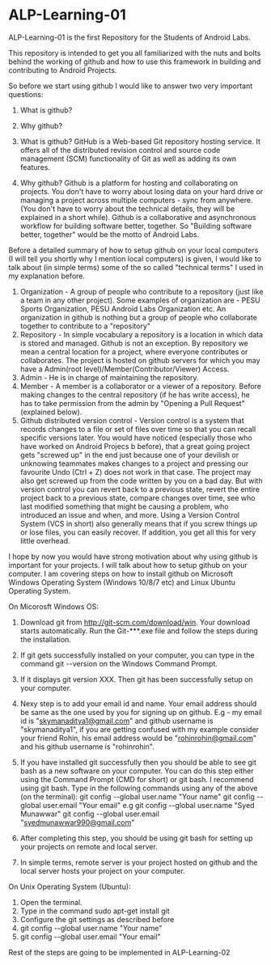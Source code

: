 # ALP-Learning-01

ALP-Learning-01 is the first Repository for the Students of Android Labs. 

This repository is intended to get you all familiarized with the nuts and bolts behind the working of github and how to use this framework in building and contributing to Android Projects. 

So before we start using github I would like to answer two very important questions:
1. What is github?
2. Why github?

1. What is github?
GitHub is a Web-based Git repository hosting service. It offers all of the distributed revision control and source code management (SCM) functionality of Git as well as adding its own features.

2. Why github?
Github is a platform for hosting and collaborating on projects. You don't have to worry about losing data on your hard drive or managing a project across multiple computers - sync from anywhere. (You don't have to worry about the technical details, they will be explained in a short while). Github is a collaborative and asynchronous workflow for building software better, together. 
So "Building software better, together" would be the motto of Android Labs. 

Before a detailed summary of how to setup github on your local computers (I will tell you shortly why I mention local computers) is given, I would like to talk about (in simple terms) some of the so called "technical terms" I used in my explanation before. 

1. Organization - A group of people who contribute to a repository (just like a team in any other project). 
Some examples of organization are - PESU Sports Organization, PESU Android Labs Organization etc. 
An organization in github is nothing but a group of people who collaborate together to contribute to a "repository"
2. Repository - In simple vocabulary a repository is a location in which data is stored and managed. Github is not an exception. By repository we mean a central location for a project, where everyone contributes or collaborates. The project is hosted on github servers for which you may have a Admin(root level)/Member(Contributor/Viewer) Access. 
3. Admin - He is in charge of maintaining the repository. 
4. Member - A member is a collaborator or a viewer of a repository. Before making changes to the central repository (if he has write access), he has to take permission from the admin by "Opening a Pull Request" (explained below). 
5. Github distributed version control - Version control is a system that records changes to a file or set of files over time so that you can recall specific versions later. You would have noticed (especially those who have worked on Android Projecs b before), that a great going project gets "screwed up" in the end just because one of your devilish or unknowing teammates makes changes to a project and pressing our favourite Undo (Ctrl + Z) does not work in that case. The project may also get screwed up from the code written by you on a bad day. But with version control you can revert back to a previous state, revert the entire project back to a previous state, compare changes over time, see who last modified something that might be causing a problem, who introduced an issue and when, and more. Using a Version Control System (VCS in short) also generally means that if you screw things up or lose files, you can easily recover. If addition, you get all this for very little overhead. 

I hope by now you would have strong motivation about why using github is important for your projects. I will talk about how to setup github on your computer. 
I am covering steps on how to install github on Microsoft Windows Operating System (Windows 10/8/7 etc) and Linux Ubuntu Operating System. 

On Micorosft Windows OS:
1. Download git from http://git-scm.com/download/win. Your download starts automatically. Run the Git-***.exe file and follow the steps during the installation. 
2. If git gets successfully installed on your computer, you can type in the command git --version on the Windows Command Prompt. 
3. If it displays git version XXX. Then git has been successfully setup on your computer. 
4. Nexy step is to add your email id and name. Your email address should be same as the one used by you for signing up on github. E.g - my email id is "skymanaditya1@gmail.com" and github username is "skymanaditya1", if you are getting confused with my example consider your friend Rohin, his email address would be "rohinrohin@gmail.com" and his github username is "rohinrohin". 
5. If you have installed git successfully then you should be able to see git bash as a new software on your computer. You can do this step either using the Command Prompt (CMD for short) or git bash. I recommend using git bash.
Type in the following commands using any of the above (on the terminal):
git config --global user.name "Your name"
git config --global user.email "Your email"
e.g git config --global user.name "Syed Munawwar"
    git config --global user.email "syedmunawwar990@gmail.com"

6. After completing this step, you should be using git bash for setting up your projects on remote and local server. 
7. In simple terms, remote server is your project hosted on github and the local server hosts your project on your computer. 

On Unix Operating System (Ubuntu):
1. Open the terminal. 
2. Type in the command sudo apt-get install git
3. Configure the git settings as described before
4. git config --global user.name "Your name"
5. git config --global user.email "Your email"

Rest of the steps are going to be implemented in ALP-Learning-02
